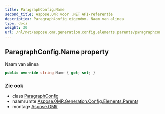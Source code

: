 ```yaml
---
title: ParagraphConfig.Name
second_title: Aspose.OMR voor .NET API-referentie
description: ParagraphConfig eigendom. Naam van alinea
type: docs
weight: 30
url: /nl/net/aspose.omr.generation.config.elements.parents/paragraphconfig/name/
---
```

## ParagraphConfig.Name property

Naam van alinea

```csharp
public override string Name { get; set; }
```

### Zie ook

* class [ParagraphConfig](../)
* naamruimte [Aspose.OMR.Generation.Config.Elements.Parents](../../paragraphconfig/)
* montage [Aspose.OMR](../../../)


